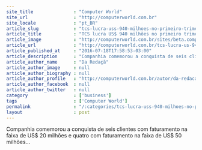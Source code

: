 ```yaml
---
site_title               : "Computer World"
site_url                 : "http://computerworld.com.br"
site_locale              : "pt_BR"
article_slug             : "tcs-lucra-uss-940-milhoes-no-primeiro-trimestre-de-2017"
article_title            : "TCS lucra US$ 940 milhões no primeiro trimestre de 2017"
article_image            : "http://computerworld.com.br/sites/beta.computerworld.com.br/files/news_articles/balanco_estrategia_resultado.jpg"
article_url              : "http://computerworld.com.br/tcs-lucra-us-940-milhoes-no-primeiro-trimestre-de-2017"
article_published_at     : "2016-07-18T17:58:53-03:00"
article_description      : "Companhia comemorou a conquista de seis clientes com faturamento na faixa de US$ 20 milhões e quatro com faturamento na faixa de US$ 50 milhões..."
article_author_name      : "Da Redaçã"
article_author_image     : null
article_author_biography : null
article_author_profile   : "http://computerworld.com.br/autor/da-redacao"
article_author_facebook  : null
article_author_twitter   : null
category                 : ['business']
tags                     : ['Computer World']
permalink                : "/:categories/tcs-lucra-uss-940-milhoes-no-primeiro-trimestre-de-2017/"
layout                   : post
---
```


Companhia comemorou a conquista de seis clientes com faturamento na faixa de US$ 20 milhões e quatro com faturamento na faixa de US$ 50 milhões...
